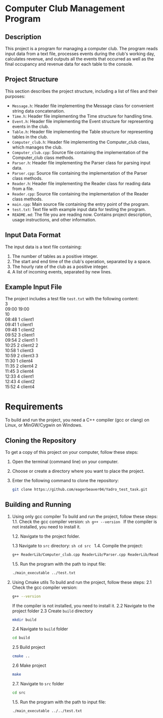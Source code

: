# Computer Club Management Program

## Description
This project is a program for managing a computer club. The program reads input data from a text file, processes events during the club's working day, calculates revenue, and outputs all the events that occurred as well as the final occupancy and revenue data for each table to the console.

## Project Structure

This section describes the project structure, including a list of files and their purposes:

- `Message.h`: Header file implementing the Message class for convenient string data concatenation.
- `Time.h`: Header file implementing the Time structure for handling time.
- `Event.h`: Header file implementing the Event structure for representing events in the club.
- `Table.h`: Header file implementing the Table structure for representing tables in the club.
- `Computer_club.h`: Header file implementing the Computer_club class, which manages the club.
- `Computer_club.cpp`: Source file containing the implementation of the Computer_club class methods.
- `Parser.h`: Header file implementing the Parser class for parsing input data.
- `Parser.cpp`: Source file containing the implementation of the Parser class methods.
- `Reader.h`: Header file implementing the Reader class for reading data from a file.
- `Reader.cpp`: Source file containing the implementation of the Reader class methods.
- `main.cpp`: Main source file containing the entry point of the program.
- `test.txt`: Text file with example input data for testing the program.
- `README.md`: The file you are reading now. Contains project description, usage instructions, and other information.

## Input Data Format
The input data is a text file containing:

1. The number of tables as a positive integer.
2. The start and end time of the club's operation, separated by a space.
3. The hourly rate of the club as a positive integer.
4. A list of incoming events, separated by new lines.

## Example Input File
The project includes a test file `test.txt` with the following content:  
3  
09:00 19:00  
10  
08:48 1 client1  
09:41 1 client1  
09:48 1 client2  
09:52 3 client1  
09:54 2 client1 1  
10:25 2 client2 2  
10:58 1 client3  
10:59 2 client3 3  
11:30 1 client4  
11:35 2 client4 2  
11:45 3 client4  
12:33 4 client1  
12:43 4 client2  
15:52 4 client4  
# Requirements
To build and run the project, you need a C++ compiler (gcc or clang) on Linux, or MinGW/Cygwin on Windows.

## Cloning the Repository
To get a copy of this project on your computer, follow these steps:

1. Open the terminal (command line) on your computer.

2. Choose or create a directory where you want to place the project.

3. Enter the following command to clone the repository:

   ```sh
   git clone https://github.com/eagerbeaver04/Yadro_test_task.git
   ```

## Building and Running
1. Using only gcc compiler
To build and run the project, follow these steps:
    1.1. Check the gcc compiler version:
        ```sh
        g++ --version
        ```
        If the compiler is not installed, you need to install it.

    1.2. Navigate to the project folder.

    1.3 Navigate to `src` directory:
        ```sh
        cd src
        ```
    1.4. Compile the project:
    ```sh
    g++ ReaderLib/Computer_club.cpp ReaderLib/Parser.cpp ReaderLib/Reader.cpp main.cpp -o main_executable
    ```

    1.5. Run the program with the path to input file:
    ```sh
    ./main_executable ../test.txt
    ```

2. Using Cmake utils
To build and run the project, follow these steps:
    2.1 Check the gcc compiler version:
     ```sh
    g++ --version
    ```
    If the compiler is not installed, you need to install it.
    2.2 Navigate to the project folder
    2.3 Create `build` directory
    ```sh
    mkdir build
    ```
    2.4 Navigate to `build` folder
    ```sh
    cd build
    ```
    2.5 Build project
    ```sh 
    cmake ..
    ```
    2.6 Make project
    ```sh 
    make
    ```
    2.7. Navigate to `src` folder
    ```sh
    cd src
    ```
    1.5. Run the program with the path to input file:
    ```sh
    ./main_executable ../../test.txt
    ``` 


